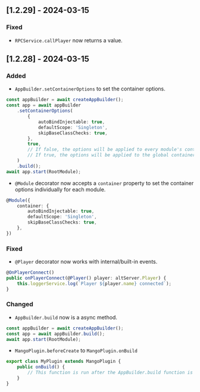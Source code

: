 ## [1.2.29] - 2024-03-15

### Fixed

-   `RPCService.callPlayer` now returns a value.

## [1.2.28] - 2024-03-15

### Added

-   `AppBuilder.setContainerOptions` to set the container options.

```typescript
const appBuilder = await createAppBuilder();
const app = await appBuilder
    .setContainerOptions(
        {
            autoBindInjectable: true,
            defaultScope: 'Singleton',
            skipBaseClassChecks: true,
        },
        true,
        // If false, the options will be applied to every module's container.
        // If true, the options will be applied to the global container.
    )
    .build();
await app.start(RootModule);
```

-   `@Module` decorator now accepts a `container` property to set the container options individually for each module.

```typescript
@Module({
    container: {
        autoBindInjectable: true,
        defaultScope: 'Singleton',
        skipBaseClassChecks: true,
    },
})
```

### Fixed

-   `@Player` decorator now works with internal/built-in events.

```typescript
@OnPlayerConnect()
public onPlayerConnect(@Player() player: altServer.Player) {
    this.loggerService.log(`Player ${player.name} connected`);
}
```

### Changed

-   `AppBuilder.build` now is a async method.

```typescript
const appBuilder = await createAppBuilder();
const app = await appBuilder.build();
await app.start(RootModule);
```

-   `MangoPlugin.beforeCreate` to `MangoPlugin.onBuild`

```typescript
export class MyPlugin extends MangoPlugin {
    public onBuild() {
        // This function is run after the AppBuilder.build function is started and before the app is initialised.
    }
}
```
